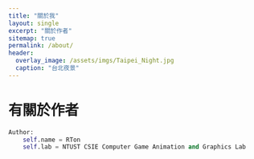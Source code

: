 ```yaml
---
title: "關於我"
layout: single
excerpt: "關於作者"
sitemap: true
permalink: /about/
header:
  overlay_image: /assets/imgs/Taipei_Night.jpg
  caption: "台北夜景"
---
```


# 有關於作者
```python
Author:
    self.name = RTon
    self.lab = NTUST CSIE Computer Game Animation and Graphics Lab
```